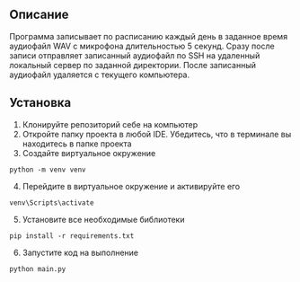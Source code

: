 ## Описание
Программа записывает по расписанию каждый день в заданное время аудиофайл WAV с микрофона длительностью 5 секунд.
Сразу после записи отправляет записанный аудиофайл по SSH на удаленный локальный сервер по заданной директории.
После записанный аудиофайл удаляется с текущего компьютера.


## Установка
1. Клонируйте репозиторий себе на компьютер
2. Откройте папку проекта в любой IDE. Убедитесь, что в терминале вы находитесь в папке проекта
3. Создайте виртуальное окружение  
```shell
python -m venv venv
```
4. Перейдите в виртуальное окружение и активируйте его
```shell
venv\Scripts\activate
``` 
5. Установите все необходимые библиотеки 
```shell
pip install -r requirements.txt
```
6. Запустите код на выполнение
```shell
python main.py
```

